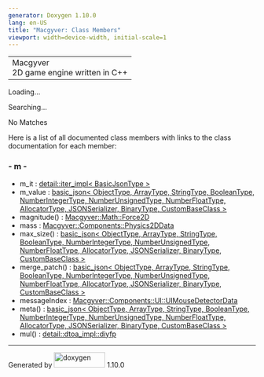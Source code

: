 ```yaml
---
generator: Doxygen 1.10.0
lang: en-US
title: "Macgyver: Class Members"
viewport: width=device-width, initial-scale=1
---
```


<div id="top">

<div id="titlearea">

<table data-cellspacing="0" data-cellpadding="0">
<colgroup>
<col style="width: 100%" />
</colgroup>
<tbody>
<tr id="projectrow" class="odd">
<td id="projectalign"><div id="projectname">
Macgyver
</div>
<div id="projectbrief">
2D game engine written in C++
</div></td>
</tr>
</tbody>
</table>

</div>

<div id="main-nav">

</div>

</div>

<div id="MSearchSelectWindow"
onmouseover="return searchBox.OnSearchSelectShow()"
onmouseout="return searchBox.OnSearchSelectHide()"
onkeydown="return searchBox.OnSearchSelectKey(event)">

</div>

<div id="MSearchResultsWindow">

<div id="MSearchResults">

<div class="SRPage">

<div id="SRIndex">

<div id="SRResults">

</div>

<div id="Loading" class="SRStatus">

Loading...

</div>

<div id="Searching" class="SRStatus">

Searching...

</div>

<div id="NoMatches" class="SRStatus">

No Matches

</div>

</div>

</div>

</div>

</div>

<div class="contents">

<div class="textblock">

Here is a list of all documented class members with links to the class
documentation for each member:

</div>

### <span id="index_m"></span>- m -

- m_it : <a
  href="classdetail_1_1iter__impl.html#a79b7b8c6b778d9f7e76b086b45d9ea2e"
  class="el">detail::iter_impl&lt; BasicJsonType &gt;</a>
- m_value : <a href="classbasic__json.html#acd0f167153f047a246b51858d7c921b8"
  class="el">basic_json&lt; ObjectType, ArrayType, StringType,
  BooleanType, NumberIntegerType, NumberUnsignedType, NumberFloatType,
  AllocatorType, JSONSerializer, BinaryType, CustomBaseClass &gt;</a>
- magnitude() : <a
  href="class_macgyver_1_1_math_1_1_force2_d.html#aa4842b5726dd497eb168ad91be6111ea"
  class="el">Macgyver::Math::Force2D</a>
- mass : <a
  href="struct_macgyver_1_1_components_1_1_physics2_d_data.html#a06443ea989e7206bce1248bb2ccfd909"
  class="el">Macgyver::Components::Physics2DData</a>
- max_size() : <a href="classbasic__json.html#a380f98b02e7d50cf28af056a6ad8ffe6"
  class="el">basic_json&lt; ObjectType, ArrayType, StringType,
  BooleanType, NumberIntegerType, NumberUnsignedType, NumberFloatType,
  AllocatorType, JSONSerializer, BinaryType, CustomBaseClass &gt;</a>
- merge_patch() : <a href="classbasic__json.html#a8676ac2433fe299b8d420f00a0741395"
  class="el">basic_json&lt; ObjectType, ArrayType, StringType,
  BooleanType, NumberIntegerType, NumberUnsignedType, NumberFloatType,
  AllocatorType, JSONSerializer, BinaryType, CustomBaseClass &gt;</a>
- messageIndex : <a
  href="struct_macgyver_1_1_components_1_1_u_i_1_1_u_i_mouse_detector_data.html#a6c5d3215693cf39eb1a60d92fc983e0d"
  class="el">Macgyver::Components::UI::UIMouseDetectorData</a>
- meta() : <a href="classbasic__json.html#a7b435c2ed2db99cb1daa78ae3c6c4580"
  class="el">basic_json&lt; ObjectType, ArrayType, StringType,
  BooleanType, NumberIntegerType, NumberUnsignedType, NumberFloatType,
  AllocatorType, JSONSerializer, BinaryType, CustomBaseClass &gt;</a>
- mul() : <a
  href="structdetail_1_1dtoa__impl_1_1diyfp.html#a046c61f2c13411677eedfb5b9b7a8226"
  class="el">detail::dtoa_impl::diyfp</a>

</div>

------------------------------------------------------------------------

<span class="small">Generated
by [<img src="doxygen.svg" class="footer" width="104" height="31"
alt="doxygen" />](https://www.doxygen.org/index.html) 1.10.0</span>
